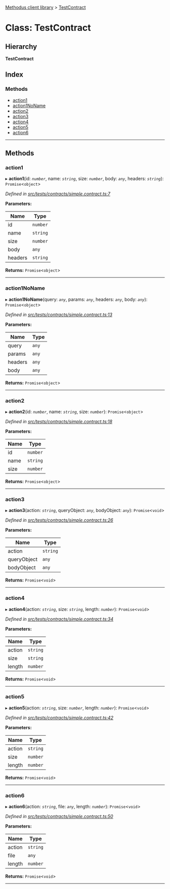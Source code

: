 [Methodus client library](../README.md) > [TestContract](../classes/testcontract.md)

# Class: TestContract

## Hierarchy

**TestContract**

## Index

### Methods

* [action1](testcontract.md#action1)
* [action1NoName](testcontract.md#action1noname)
* [action2](testcontract.md#action2)
* [action3](testcontract.md#action3)
* [action4](testcontract.md#action4)
* [action5](testcontract.md#action5)
* [action6](testcontract.md#action6)

---

## Methods

<a id="action1"></a>

###  action1

▸ **action1**(id: *`number`*, name: *`string`*, size: *`number`*, body: *`any`*, headers: *`string`*): `Promise`<`object`>

*Defined in [src/tests/contracts/simple.contract.ts:7](https://github.com/nodulusteam/methodus.dev/blob/4276858/modules/platform/platform-web/src/tests/contracts/simple.contract.ts#L7)*

**Parameters:**

| Name | Type |
| ------ | ------ |
| id | `number` |
| name | `string` |
| size | `number` |
| body | `any` |
| headers | `string` |

**Returns:** `Promise`<`object`>

___
<a id="action1noname"></a>

###  action1NoName

▸ **action1NoName**(query: *`any`*, params: *`any`*, headers: *`any`*, body: *`any`*): `Promise`<`object`>

*Defined in [src/tests/contracts/simple.contract.ts:13](https://github.com/nodulusteam/methodus.dev/blob/4276858/modules/platform/platform-web/src/tests/contracts/simple.contract.ts#L13)*

**Parameters:**

| Name | Type |
| ------ | ------ |
| query | `any` |
| params | `any` |
| headers | `any` |
| body | `any` |

**Returns:** `Promise`<`object`>

___
<a id="action2"></a>

###  action2

▸ **action2**(id: *`number`*, name: *`string`*, size: *`number`*): `Promise`<`object`>

*Defined in [src/tests/contracts/simple.contract.ts:18](https://github.com/nodulusteam/methodus.dev/blob/4276858/modules/platform/platform-web/src/tests/contracts/simple.contract.ts#L18)*

**Parameters:**

| Name | Type |
| ------ | ------ |
| id | `number` |
| name | `string` |
| size | `number` |

**Returns:** `Promise`<`object`>

___
<a id="action3"></a>

###  action3

▸ **action3**(action: *`string`*, queryObject: *`any`*, bodyObject: *`any`*): `Promise`<`void`>

*Defined in [src/tests/contracts/simple.contract.ts:26](https://github.com/nodulusteam/methodus.dev/blob/4276858/modules/platform/platform-web/src/tests/contracts/simple.contract.ts#L26)*

**Parameters:**

| Name | Type |
| ------ | ------ |
| action | `string` |
| queryObject | `any` |
| bodyObject | `any` |

**Returns:** `Promise`<`void`>

___
<a id="action4"></a>

###  action4

▸ **action4**(action: *`string`*, size: *`string`*, length: *`number`*): `Promise`<`void`>

*Defined in [src/tests/contracts/simple.contract.ts:34](https://github.com/nodulusteam/methodus.dev/blob/4276858/modules/platform/platform-web/src/tests/contracts/simple.contract.ts#L34)*

**Parameters:**

| Name | Type |
| ------ | ------ |
| action | `string` |
| size | `string` |
| length | `number` |

**Returns:** `Promise`<`void`>

___
<a id="action5"></a>

###  action5

▸ **action5**(action: *`string`*, size: *`number`*, length: *`number`*): `Promise`<`void`>

*Defined in [src/tests/contracts/simple.contract.ts:42](https://github.com/nodulusteam/methodus.dev/blob/4276858/modules/platform/platform-web/src/tests/contracts/simple.contract.ts#L42)*

**Parameters:**

| Name | Type |
| ------ | ------ |
| action | `string` |
| size | `number` |
| length | `number` |

**Returns:** `Promise`<`void`>

___
<a id="action6"></a>

###  action6

▸ **action6**(action: *`string`*, file: *`any`*, length: *`number`*): `Promise`<`void`>

*Defined in [src/tests/contracts/simple.contract.ts:50](https://github.com/nodulusteam/methodus.dev/blob/4276858/modules/platform/platform-web/src/tests/contracts/simple.contract.ts#L50)*

**Parameters:**

| Name | Type |
| ------ | ------ |
| action | `string` |
| file | `any` |
| length | `number` |

**Returns:** `Promise`<`void`>

___

